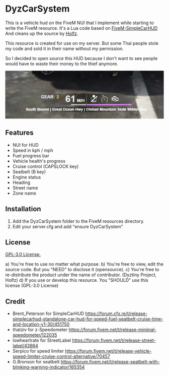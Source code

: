 # DyzCarSystem
This is a vehicle hud on the FiveM NUI that I implement while starting to write the FiveM resource. It's a Lua code based on [FiveM-SimpleCarHUD](https://github.com/bepo13/FiveM-SimpleCarHUD) And cleans up the source by [Holfz](https://github.com/Holfz).

This resource is created for use on my server. But some Thai people stole my code and sold it in their name without my permission.

So I decided to open source this HUD because I don't want to see people would have to waste their money to the thief anymore.

![UI](https://github.com/Dyztiny-Project/DyzCarSystem/blob/master/docs/UI.png?raw=true)

## Features
* NUI for HUD
* Speed in kph / mph
* Fuel progress bar
* Vehicle health's progress
* Cruise control (CAPSLOCK key)
* Seatbelt (B key)
* Engine status
* Heading
* Street name
* Zone name

## Installation
1. Add the DyzCarSystem folder to the FiveM resources directory.
2. Edit your server.cfg and add "ensure DyzCarSystem"

## License
[GPL-3.0 License.](https://github.com/Dyztiny-Project/DyzCarSystem/blob/master/LICENSE)

a) You're free to use no matter what purpose.
b) You're free to view, edit the source code. But you "NEED" to disclose it (opensource).
c) You're free to re-distribute the product under the name of contributor. (Dyztiny Project, Holfz)
d) If you use or develop this resource. You "SHOULD" use this license (GPL-3.0 License)

## Credit
* Brent_Peterson for SimpleCarHUD https://forum.cfx.re/t/release-simplecarhud-standalone-car-hud-for-speed-fuel-seatbelt-cruise-time-and-location-v1-30/451750
* thatziv for z-Speedometer https://forum.fivem.net/t/release-minimal-speedometer/122035
* lowheartrate for StreetLabel https://forum.fivem.net/t/release-street-label/43864
* Serpico for speed limiter https://forum.fivem.net/t/release-vehicle-speed-limiter-cruise-control-alternative/70457
* G.Bronson for seatbelt https://forum.fivem.net/t/release-seatbelt-with-blinking-warning-indicator/165354
